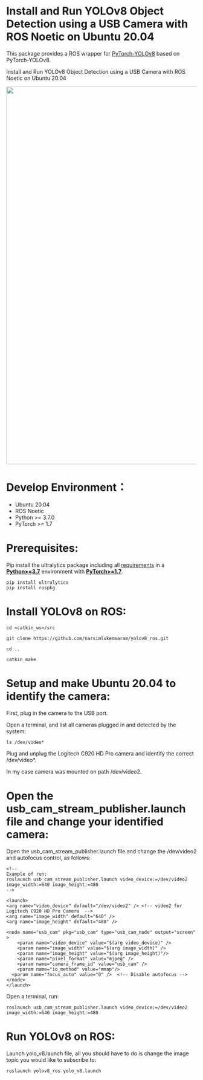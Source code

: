 # Install and Run YOLOv8 Object Detection using a USB Camera with ROS Noetic on Ubuntu 20.04

This package provides a ROS wrapper for [PyTorch-YOLOv8](https://github.com/ultralytics/ultralytics) based on PyTorch-YOLOv8. 

Install and Run YOLOv8 Object Detection using a USB Camera with ROS Noetic on Ubuntu 20.04

<p>
   <img width = "1000" src="https://github.com/narsimlukemsaram/yolov8_ros/media/image.png"></a>
</p>

# Develop Environment：
- Ubuntu 20.04
- ROS Noetic
- Python >= 3.7.0
- PyTorch >= 1.7

# Prerequisites:

Pip install the ultralytics package including all [requirements](https://github.com/ultralytics/ultralytics/blob/main/requirements.txt) in a [**Python>=3.7**](https://www.python.org/) environment with [**PyTorch>=1.7**](https://pytorch.org/get-started/locally/).

```
pip install ultralytics
pip install rospkg
```

# Install YOLOv8 on ROS:

```
cd <catkin_ws>/src

git clone https://github.com/narsimlukemsaram/yolov8_ros.git

cd ..

catkin_make

```

# Setup and make Ubuntu 20.04 to identify the camera:

First, plug in the camera to the USB port.

Open a terminal, and list all cameras plugged in and detected by the system:

```
ls /dev/video*
```

Plug and unplug the Logitech C920 HD Pro camera and identify the correct /dev/video*.

In my case camera was mounted on path /dev/video2.

# Open the usb_cam_stream_publisher.launch file and change your identified camera:

Open the usb_cam_stream_publisher.launch file and change the /dev/video2 and autofocus control, as follows:

```
<!--
Example of run:
roslaunch usb_cam_stream_publisher.launch video_device:=/dev/video2 image_width:=640 image_height:=480
-->

<launch>
<arg name="video_device" default="/dev/video2" /> <!-- video2 for Logitech C920 HD Pro Camera  -->
<arg name="image_width" default="640" />
<arg name="image_height" default="480" />

<node name="usb_cam" pkg="usb_cam" type="usb_cam_node" output="screen" >
	<param name="video_device" value="$(arg video_device)" />
	<param name="image_width" value="$(arg image_width)" />
	<param name="image_height" value="$(arg image_height)"/>
	<param name="pixel_format" value="mjpeg" />
	<param name="camera_frame_id" value="usb_cam" />
	<param name="io_method" value="mmap"/>
  <param name="focus_auto" value="0" />  <!-- Disable autofocus -->
</node>
</launch>
```

Open a terminal, run:

```
roslaunch usb_cam_stream_publisher.launch video_device:=/dev/video2 image_width:=640 image_height:=480
```

# Run YOLOv8 on ROS:

Launch yolo_v8.launch file, all you should have to do is change the image topic you would like to subscribe to:

```
roslaunch yolov8_ros yolo_v8.launch
```
